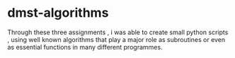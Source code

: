 # dmst-algorithms
Through these three assignments , i was able to create small python scripts , using well known algorithms that play a major role as subroutines or even as essential functions in many different programmes.
